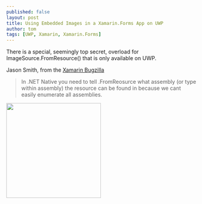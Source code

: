 ```yaml
---
published: false
layout: post
title: Using Embedded Images in a Xamarin.Forms App on UWP
author: tom
tags: [UWP, Xamarin, Xamarin.Forms]
---
```


There is a special, seemingly top secret, overload for ImageSource.FromResource() that is only available on UWP.



Jason Smith, from the [Xamarin Bugzilla](https://bugzilla.xamarin.com/show_bug.cgi?id=39685#c1)

> In .NET Native you need to tell .FromReosurce what assembly (or type within assembly) the resource can be found in because we cant easily enumerate all assemblies.


<img src="{{site.baseurl}}/images/WiredSurfaceDebugging/thunderboldToEthernetAdapter.png" width="250" />  

